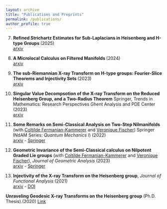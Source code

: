 ```yaml
---
layout: archive
title: "Publications and Preprints"
permalink: /publications/
author_profile: true
---
```

7. <b> Refined Strichartz Estimates for Sub-Laplacians in Heisenberg and H-type Groups </b> (2025) <br/>[arxiv](https://arxiv.org/abs/2501.04415)<br/>

6. <b> A Microlocal Calculus on Filtered Manifolds </b> (2024) <br/>[arxiv](https://arxiv.org/abs/2412.17448)<br/>

5. <b> The sub-Riemannian X-ray Transform on H-type groups: Fourier-Slice Theorems and Injectivity Sets </b>(2023) <br/> [arxiv](https://arxiv.org/abs/2312.00594)<br/>

4. <b> Singular Value Decompsotion of the X-ray Transform on the Reduced Heisenberg Group, and a Two-Radius Theorem</b> Springer, Trends in Mathematics: Research Perspectives Ghent Analysis and PDE Center (2023)<br/> [arxiv](http://arxiv.org/abs/2305.04126)<br/>

3.  <b>Some Remarks on Semi-Classical Analysis on Two-Step Nilmanifolds</b> (with [Coltilde Fermanian-Kammerer](https://perso.math.u-pem.fr/fermanian.clotilde/) and [Veronique Fischer](https://people.bath.ac.uk/vcmf20/))   Springer INdAM Series: <i>Quantum Mechanics I</i>)  (2022)<br/> [arxiv](https://arxiv.org/abs/2211.14273) - [Springer](https://www.springer.com/series/10283)<br/>

2. <b>Geometric Invariance of the Semi-Classical calculus on Nilpotent Graded Lie groups</b> (with [Coltilde Fermanian-Kammerer](https://perso.math.u-pem.fr/fermanian.clotilde/) and [Veronique Fischer](https://people.bath.ac.uk/vcmf20/)),  <i>Journal of Geometric Analysis</i> (2023)<br/>[arxiv](https://arxiv.org/abs/2112.11509) -  [Springer](https://link.springer.com/article/10.1007/s12220-022-01163-z)<br/>

1. <b>Injectivity of the X-ray Transform on the Heisenberg group</b>, <i>Journal of Functional Analysis</i> (2021)<br/>[arxiv](https://arxiv.org/abs/2004.14348) -  [DOI](https://doi.org/10.1016/j.jfa.2020.108886) <br/>

 <b>Unraveling Geodesic X-ray Transforms on the Heisenberg group</b> (Ph.D. Thesis).(2020) [Link](https://escholarship.org/uc/item/2661t4n7)<br/>

<!--
{% if author.googlescholar %}
  You can also find my articles on <u><a href="{{author.googlescholar}}">my Google Scholar profile</a>.</u>
{% endif %}

{% include base_path %}

{% for post in site.publications reversed %}
  {% include archive-single.html %}
{% endfor %}

